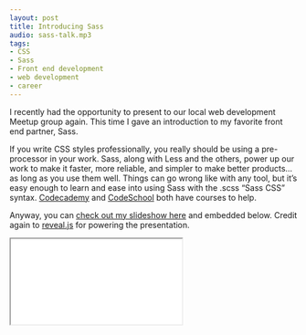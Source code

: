 ```yaml
---
layout: post
title: Introducing Sass
audio: sass-talk.mp3
tags:
- CSS
- Sass
- Front end development
- web development
- career
---
```


I recently had the opportunity to present to our local web development Meetup group again. This time I gave an introduction to my favorite front end partner, Sass.

If you write CSS styles professionally, you really should be using a pre-processor in your work. Sass, along with Less and the others, power up our work to make it faster, more reliable, and simpler to make better products… as long as you use them well. Things can go wrong like with any tool, but it’s easy enough to learn and ease into using Sass with the .scss “Sass CSS” syntax. [Codecademy](https://www.codecademy.com/learn/learn-sass) and [CodeSchool](https://www.codeschool.com/courses/assembling-sass) both have courses to help.

Anyway, you can [check out my slideshow here](../../../assets/talk-sass/index.html) and embedded below. Credit again to [reveal.js](http://lab.hakim.se/reveal-js/#/) for powering the presentation.

<!-- TODO: move iframe into an include component -->
<iframe class="revealjs--noteless" src='../../../assets/talk-sass/index.html'></iframe>
